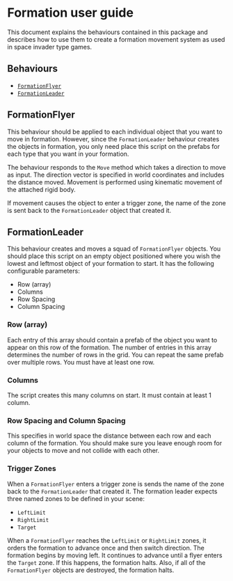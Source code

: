 # Formation user guide

This document explains the behaviours contained in this package and describes how to use them to create a formation movement system as used in space invader type games.

## Behaviours

- [`FormationFlyer`]
- [`FormationLeader`]

## FormationFlyer

This behaviour should be applied to each individual object that you want to move in formation. However, since the `FormationLeader` behaviour creates the objects in formation, you only need place this script on the prefabs for each type that you want in your formation.

The behaviour responds to the `Move` method which takes a direction to move as input. The direction vector is specified in world coordinates and includes the distance moved. Movement is performed using kinematic movement of the attached rigid body.

If movement causes the object to enter a trigger zone, the name of the zone is sent back to the `FormationLeader` object that created it.

## FormationLeader

This behaviour creates and moves a squad of `FormationFlyer` objects. You should place this script on an empty object positioned where you wish the lowest and leftmost object of your formation to start. It has the following configurable parameters:

- Row (array)
- Columns
- Row Spacing
- Column Spacing

### Row (array)

Each entry of this array should contain a prefab of the object you want to appear on this row of the formation. The number of entries in this array determines the number of rows in the grid. You can repeat the same prefab over multiple rows. You must have at least one row.

### Columns

The script creates this many columns on start. It must contain at least 1 column.

### Row Spacing and Column Spacing

This specifies in world space the distance between each row and each column of the formation. You should make sure you leave enough room for your objects to move and not collide with each other.

### Trigger Zones

When a `FormationFlyer` enters a trigger zone is sends the name of the zone back to the `FormationLeader` that created it. The formation leader expects three named zones to be defined in your scene:

- `LeftLimit`
- `RightLimit`
- `Target`

When a `FormationFlyer` reaches the `LeftLimit` or `RightLimit` zones, it orders the formation to advance once and then switch direction. The formation begins by moving left. It continues to advance until a flyer enters the `Target` zone. If this happens, the formation halts. Also, if all of the `FormationFlyer` objects are destroyed, the formation halts.

[`FormationFlyer`]: #FormationFlyer
[`FormationLeader`]: #FormationLeader